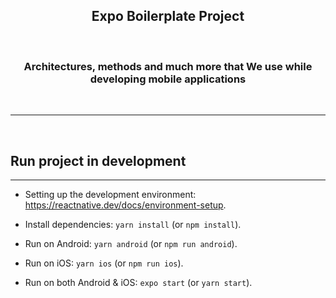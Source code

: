 <h2 align="center">Expo Boilerplate Project</h2>

<br>

<h3 align="center">Architectures, methods and much more that We use while developing mobile applications</h3>

<br>

***

<br>

## Run project in development

***

- Setting up the development environment: https://reactnative.dev/docs/environment-setup.

- Install dependencies: `yarn install` (or `npm install`).

- Run on Android: `yarn android` (or `npm run android`).

- Run on iOS: `yarn ios` (or `npm run ios`).

- Run on both Android & iOS: `expo start` (or `yarn start`).